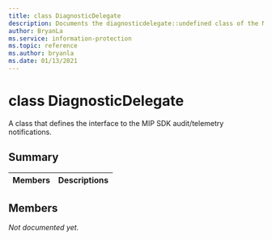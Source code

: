 ```yaml
---
title: class DiagnosticDelegate 
description: Documents the diagnosticdelegate::undefined class of the Microsoft Information Protection (MIP) SDK.
author: BryanLa
ms.service: information-protection
ms.topic: reference
ms.author: bryanla
ms.date: 01/13/2021
---
```


# class DiagnosticDelegate 
A class that defines the interface to the MIP SDK audit/telemetry notifications.
  
## Summary
 Members                        | Descriptions                                
--------------------------------|---------------------------------------------
  
## Members
_Not documented yet._

